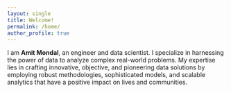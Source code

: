 ```yaml
---
layout: single
title: Welcome!
permalink: /home/
author_profile: true
---
```


I am **Amit Mondal**, an engineer and data scientist. I specialize in harnessing the power of data to analyze complex real-world problems. My expertise lies in crafting innovative, objective, and pioneering data solutions by employing robust methodologies, sophisticated models, and scalable analytics that have a positive impact on lives and communities.
